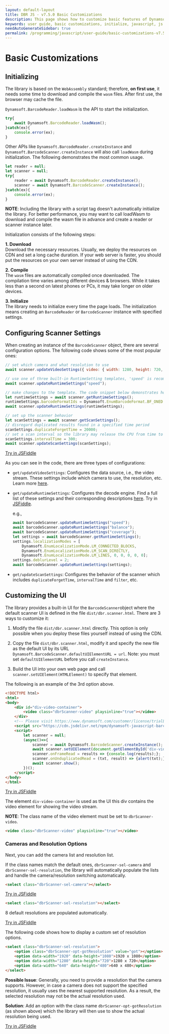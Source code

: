 ```yaml
---
layout: default-layout
title: DBR JS - v7.5.0 Basic Customizations
description: This page shows how to customize basic features of Dynamsoft Barcode Reader JavaScript SDK.
keywords: user guide, basic customizations, initialize, javascript, js
needAutoGenerateSidebar: true
permalink: /programming/javascript/user-guide/basic-customizations-v7.5.0.html
---
```


# Basic Customizations

## Initializing

The library is based on the `WebAssembly` standard; therefore, **on first use**, it needs some time to download and compile the `wasm` files. After first use, the browser may cache the file.

`Dynamsoft.BarcodeReader.loadWasm` is the API to start the initialization.

```javascript
try{
    await Dynamsoft.BarcodeReader.loadWasm();
}catch(ex){
    console.error(ex);
}
```

Other APIs like `Dynamsoft.BarcodeReader.createInstance` and `Dynamsoft.BarcodeScanner.createInstance` will also call `loadWasm` during initialization. The following demonstrates the most common usage. 

```javascript
let reader = null;
let scanner = null;
try{
    reader = await Dynamsoft.BarcodeReader.createInstance();
    scanner = await Dynamsoft.BarcodeScanner.createInstance();
}catch(ex){
    console.error(ex);
}
```

   **NOTE**: Including the library with a script tag doesn't automatically initialize the library. For better performance, you may want to call loadWasm to download and compile the wasm file in advance and create a reader or scanner instance later.   

Initialization consists of the following steps:

**1. Download**   
    Download the necessary resources. Usually, we deploy the resources on CDN and set a long cache duration. If your web server is faster, you should put the resources on your own server instead of using the CDN.

**2. Compile**    
    The `wasm` files are automatically compiled once downloaded. The compilation time varies among different devices & browsers. While it takes less than a second on latest phones or PCs, it may take longer on older devices.

**3. Initialize**  
    The library needs to initialize every time the page loads. The initialization means creating an `BarcodeReader` or `BarcodeScanner` instance with specified settings.


## Configuring Scanner Settings

When creating an instance of the `BarcodeScanner` object, there are several configuration options. The following code shows some of the most popular ones:

```javascript
// set which camera and what resolution to use
await scanner.updateVideoSettings({ video: { width: 1280, height: 720, facingMode: "environment" } });

// use one of three built-in RuntimeSetting templates, 'speed' is recommended for decoding from a video stream
await scanner.updateRuntimeSettings("speed");

// make changes to the template. The code snippet below demonstrates how to specify which symbologies are enabled
let runtimeSettings = await scanner.getRuntimeSettings();
runtimeSettings.barcodeFormatIds = Dynamsoft.EnumBarcodeFormat.BF_ONED | Dynamsoft.EnumBarcodeFormat.BF_QR_CODE;
await scanner.updateRuntimeSettings(runtimeSettings);

// set up the scanner behavior
let scanSettings = await scanner.getScanSettings();
// disregard duplicated results found in a specified time period
scanSettings.duplicateForgetTime = 20000;
// set a scan interval so the library may release the CPU from time to time
scanSettings.intervalTime = 300;
await scanner.updateScanSettings(scanSettings);
```

[Try in JSFiddle](https://jsfiddle.net/DynamsoftTeam/yfkcajxz/)

As you can see in the code, there are three types of configurations:

- `get/updateVideoSettings`: Configures the data source, i.e., the video stream. These settings include which camera to use, the resolution, etc. Learn more [here](https://developer.mozilla.org/en-US/docs/Web/API/MediaDevices/getUserMedia#Syntax).

- `get/updateRuntimeSettings`: Configures the decode engine. Find a full list of these settings and their corresponding descriptions [here](api-reference/global-interfaces.md#runtimesettings). Try in [JSFiddle](https://jsfiddle.net/DynamsoftTeam/f24h8c1m/).

    e.g.,

    ```javascript
    await barcodeScanner.updateRuntimeSettings("speed");
    await barcodeScanner.updateRuntimeSettings("balance");
    await barcodeScanner.updateRuntimeSettings("coverage");
    let settings = await barcodeScanner.getRuntimeSettings();
    settings.localizationModes = [
        Dynamsoft.EnumLocalizationMode.LM_CONNECTED_BLOCKS,
        Dynamsoft.EnumLocalizationMode.LM_SCAN_DIRECTLY,
        Dynamsoft.EnumLocalizationMode.LM_LINES, 0, 0, 0, 0, 0];
    settings.deblurLevel = 2;
    await barcodeScanner.updateRuntimeSettings(settings);
    ```

- `get/updateScanSettings`: Configures the behavior of the scanner which includes `duplicateForgetTime`, `intervalTime` and `filter`, etc.

## Customizing the UI

The library provides a built-in UI for the `BarcodeScanner`object where the default scanner UI is defined in the file `dist/dbr.scanner.html`. There are 3 ways to customize it:

1. Modify the file `dist/dbr.scanner.html` directly. This option is only possible when you deploy these files yourself instead of using the CDN.

2. Copy the file `dist/dbr.scanner.html`, modify it and specify the new file as the default UI by its URL `Dynamsoft.BarcodeScanner.defaultUIElementURL = url`. Note: you must set `defaultUIElementURL` before you call `createInstance`.

3. Build the UI into your own web page and call `scanner.setUIElement(HTMLElement)` to specify that element.


The following is an example of the 3rd option above. 

```html
<!DOCTYPE html>
<html>
<body>
    <div id="div-video-container">
        <video class="dbrScanner-video" playsinline="true"></video>
    </div>
    <!-- Please visit https://www.dynamsoft.com/customer/license/trialLicense?utm_source=guide&product=dbr&package=js to get a trial license. -->
    <script src="https://cdn.jsdelivr.net/npm/dynamsoft-javascript-barcode@7.5.0-v1/dist/dbr.js" data-productKeys="PRODUCT-KEYS"></script>
    <script>
        let scanner = null;
        (async()=>{
            scanner = await Dynamsoft.BarcodeScanner.createInstance();
            await scanner.setUIElement(document.getElementById('div-video-container'));
            scanner.onFrameRead = results => {console.log(results);};
            scanner.onUnduplicatedRead = (txt, result) => {alert(txt);};
            await scanner.show();
        })();
    </script>
</body>
</html>
```

[Try in JSFiddle](https://jsfiddle.net/DynamsoftTeam/2jzeq1r6/)

The element `div-video-container` is used as the UI this div contains the video element for showing the video stream.

   **NOTE**: The class name of the video element must be set to `dbrScanner-video`.

   ```html
   <video class="dbrScanner-video" playsinline="true"></video>
   ```

### Cameras and Resolution Options

Next, you can add the camera list and resolution list.

   If the class names match the default ones, `dbrScanner-sel-camera` and `dbrScanner-sel-resolution`, the library will automatically populate the lists and handle the camera/resolution switching automatically.

```html
<select class="dbrScanner-sel-camera"></select>
```

[Try in JSFiddle](https://jsfiddle.net/DynamsoftTeam/nbj75vxu/)

```html
<select class="dbrScanner-sel-resolution"></select>
```
   8 default resolutions are populated automatically.

[Try in JSFiddle](https://jsfiddle.net/DynamsoftTeam/25v08paf/)

The following code shows how to display a custom set of resolution options.

```html
<select class="dbrScanner-sel-resolution">
    <option class="dbrScanner-opt-gotResolution" value="got"></option>
    <option data-width="1920" data-height="1080">1920 x 1080</option>
    <option data-width="1280" data-height="720">1280 x 720</option>
    <option data-width="640" data-height="480">640 x 480</option>
</select>
```

   **Possible Issue**: Generally, you need to provide a resolution that the camera supports. However, in case a camera does not support the specified resolution, it usually uses the nearest supported resolution. As a result, the selected resolution may not be the actual resolution used.

   **Solution**: Add an option with the class name `dbrScanner-opt-gotResolution` (as shown above) which the library will then use to show the actual resolution being used.

[Try in JSFiddle](https://jsfiddle.net/DynamsoftTeam/tnfjks4q/)

